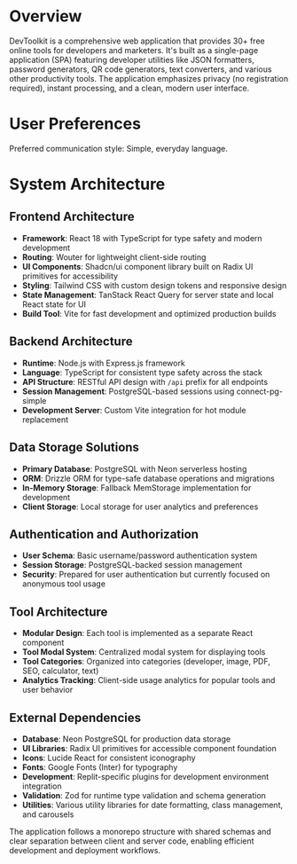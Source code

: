 # Overview

DevToolkit is a comprehensive web application that provides 30+ free online tools for developers and marketers. It's built as a single-page application (SPA) featuring developer utilities like JSON formatters, password generators, QR code generators, text converters, and various other productivity tools. The application emphasizes privacy (no registration required), instant processing, and a clean, modern user interface.

# User Preferences

Preferred communication style: Simple, everyday language.

# System Architecture

## Frontend Architecture
- **Framework**: React 18 with TypeScript for type safety and modern development
- **Routing**: Wouter for lightweight client-side routing
- **UI Components**: Shadcn/ui component library built on Radix UI primitives for accessibility
- **Styling**: Tailwind CSS with custom design tokens and responsive design
- **State Management**: TanStack React Query for server state and local React state for UI
- **Build Tool**: Vite for fast development and optimized production builds

## Backend Architecture
- **Runtime**: Node.js with Express.js framework
- **Language**: TypeScript for consistent type safety across the stack
- **API Structure**: RESTful API design with `/api` prefix for all endpoints
- **Session Management**: PostgreSQL-based sessions using connect-pg-simple
- **Development Server**: Custom Vite integration for hot module replacement

## Data Storage Solutions
- **Primary Database**: PostgreSQL with Neon serverless hosting
- **ORM**: Drizzle ORM for type-safe database operations and migrations
- **In-Memory Storage**: Fallback MemStorage implementation for development
- **Client Storage**: Local storage for user analytics and preferences

## Authentication and Authorization
- **User Schema**: Basic username/password authentication system
- **Session Storage**: PostgreSQL-backed session management
- **Security**: Prepared for user authentication but currently focused on anonymous tool usage

## Tool Architecture
- **Modular Design**: Each tool is implemented as a separate React component
- **Tool Modal System**: Centralized modal system for displaying tools
- **Tool Categories**: Organized into categories (developer, image, PDF, SEO, calculator, text)
- **Analytics Tracking**: Client-side usage analytics for popular tools and user behavior

## External Dependencies
- **Database**: Neon PostgreSQL for production data storage
- **UI Libraries**: Radix UI primitives for accessible component foundation
- **Icons**: Lucide React for consistent iconography
- **Fonts**: Google Fonts (Inter) for typography
- **Development**: Replit-specific plugins for development environment integration
- **Validation**: Zod for runtime type validation and schema generation
- **Utilities**: Various utility libraries for date formatting, class management, and carousels

The application follows a monorepo structure with shared schemas and clear separation between client and server code, enabling efficient development and deployment workflows.